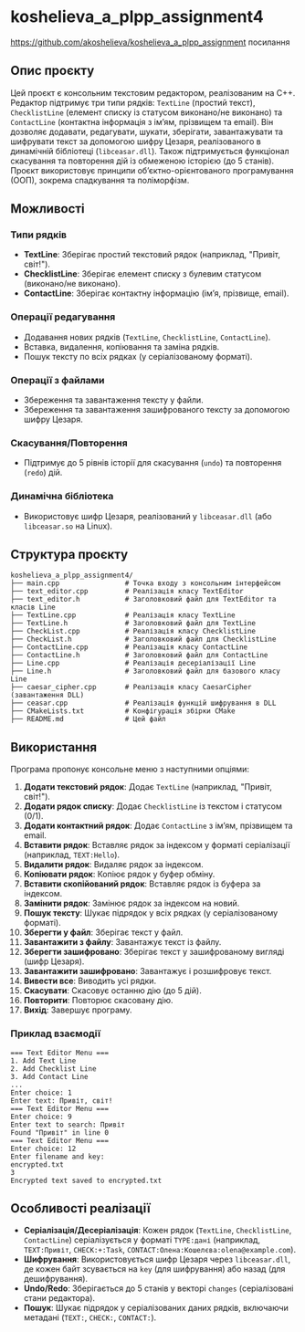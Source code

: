 # koshelieva_a_plpp_assignment4
https://github.com/akoshelieva/koshelieva_a_plpp_assignment посилання
## Опис проєкту
Цей проєкт є консольним текстовим редактором, реалізованим на C++. Редактор підтримує три типи рядків: `TextLine` (простий текст), `ChecklistLine` (елемент списку із статусом виконано/не виконано) та `ContactLine` (контактна інформація з ім’ям, прізвищем та email). Він дозволяє додавати, редагувати, шукати, зберігати, завантажувати та шифрувати текст за допомогою шифру Цезаря, реалізованого в динамічній бібліотеці (`libceasar.dll`). Також підтримується функціонал скасування та повторення дій із обмеженою історією (до 5 станів). Проєкт використовує принципи об’єктно-орієнтованого програмування (ООП), зокрема спадкування та поліморфізм.

## Можливості
### Типи рядків
- **TextLine**: Зберігає простий текстовий рядок (наприклад, "Привіт, світ!").
- **ChecklistLine**: Зберігає елемент списку з булевим статусом (виконано/не виконано).
- **ContactLine**: Зберігає контактну інформацію (ім’я, прізвище, email).

### Операції редагування
- Додавання нових рядків (`TextLine`, `ChecklistLine`, `ContactLine`).
- Вставка, видалення, копіювання та заміна рядків.
- Пошук тексту по всіх рядках (у серіалізованому форматі).

### Операції з файлами
- Збереження та завантаження тексту у файли.
- Збереження та завантаження зашифрованого тексту за допомогою шифру Цезаря.

### Скасування/Повторення
- Підтримує до 5 рівнів історії для скасування (`undo`) та повторення (`redo`) дій.

### Динамічна бібліотека
- Використовує шифр Цезаря, реалізований у `libceasar.dll` (або `libceasar.so` на Linux).

## Структура проєкту
```
koshelieva_a_plpp_assignment4/
├── main.cpp                # Точка входу з консольним інтерфейсом
├── text_editor.cpp         # Реалізація класу TextEditor
├── text_editor.h           # Заголовковий файл для TextEditor та класів Line
├── TextLine.cpp            # Реалізація класу TextLine
├── TextLine.h              # Заголовковий файл для TextLine
├── CheckList.cpp           # Реалізація класу ChecklistLine
├── CheckList.h             # Заголовковий файл для ChecklistLine
├── ContactLine.cpp         # Реалізація класу ContactLine
├── ContactLine.h           # Заголовковий файл для ContactLine
├── Line.cpp                # Реалізація десеріалізації Line
├── Line.h                  # Заголовковий файл для базового класу Line
├── caesar_cipher.cpp       # Реалізація класу CaesarCipher (завантаження DLL)
├── ceasar.cpp              # Реалізація функцій шифрування в DLL
├── CMakeLists.txt          # Конфігурація збірки CMake
├── README.md               # Цей файл
```

## Використання
Програма пропонує консольне меню з наступними опціями:
1. **Додати текстовий рядок**: Додає `TextLine` (наприклад, "Привіт, світ!").
2. **Додати рядок списку**: Додає `ChecklistLine` із текстом і статусом (0/1).
3. **Додати контактний рядок**: Додає `ContactLine` з ім’ям, прізвищем та email.
4. **Вставити рядок**: Вставляє рядок за індексом у форматі серіалізації (наприклад, `TEXT:Hello`).
5. **Видалити рядок**: Видаляє рядок за індексом.
6. **Копіювати рядок**: Копіює рядок у буфер обміну.
7. **Вставити скопійований рядок**: Вставляє рядок із буфера за індексом.
8. **Замінити рядок**: Замінює рядок за індексом на новий.
9. **Пошук тексту**: Шукає підрядок у всіх рядках (у серіалізованому форматі).
10. **Зберегти у файл**: Зберігає текст у файл.
11. **Завантажити з файлу**: Завантажує текст із файлу.
12. **Зберегти зашифровано**: Зберігає текст у зашифрованому вигляді (шифр Цезаря).
13. **Завантажити зашифровано**: Завантажує і розшифровує текст.
14. **Вивести все**: Виводить усі рядки.
15. **Скасувати**: Скасовує останню дію (до 5 дій).
16. **Повторити**: Повторює скасовану дію.
0. **Вихід**: Завершує програму.

### Приклад взаємодії
```
=== Text Editor Menu ===
1. Add Text Line
2. Add Checklist Line
3. Add Contact Line
...
Enter choice: 1
Enter text: Привіт, світ!
=== Text Editor Menu ===
Enter choice: 9
Enter text to search: Привіт
Found "Привіт" in line 0
=== Text Editor Menu ===
Enter choice: 12
Enter filename and key:
encrypted.txt
3
Encrypted text saved to encrypted.txt
```

## Особливості реалізації
- **Серіалізація/Десеріалізація**: Кожен рядок (`TextLine`, `ChecklistLine`, `ContactLine`) серіалізується у форматі `TYPE:дані` (наприклад, `TEXT:Привіт`, `CHECK:+:Task`, `CONTACT:Олена:Кошелєва:olena@example.com`).
- **Шифрування**: Використовується шифр Цезаря через `libceasar.dll`, де кожен байт зсувається на `key` (для шифрування) або назад (для дешифрування).
- **Undo/Redo**: Зберігається до 5 станів у векторі `changes` (серіалізовані стани редактора).
- **Пошук**: Шукає підрядок у серіалізованих даних рядків, включаючи метадані (`TEXT:`, `CHECK:`, `CONTACT:`).

